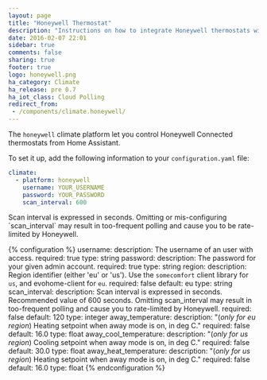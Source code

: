 ```yaml
---
layout: page
title: "Honeywell Thermostat"
description: "Instructions on how to integrate Honeywell thermostats within Home Assistant."
date: 2016-02-07 22:01
sidebar: true
comments: false
sharing: true
footer: true
logo: honeywell.png
ha_category: Climate
ha_release: pre 0.7
ha_iot_class: Cloud Polling
redirect_from:
 - /components/climate.honeywell/
---
```



The `honeywell` climate platform let you control Honeywell Connected thermostats from Home Assistant.

To set it up, add the following information to your `configuration.yaml` file:

```yaml
climate:
  - platform: honeywell
    username: YOUR_USERNAME
    password: YOUR_PASSWORD
    scan_interval: 600
```
<p class='note'>
Scan interval is expressed in seconds. Omitting or mis-configuring `scan_interval` may result in too-frequent polling and cause you to be rate-limited by Honeywell.
</p>

{% configuration %}
username:
  description: The username of an user with access.
  required: true
  type: string
password:
  description: The password for your given admin account.
  required: true
  type: string
region:
  description: Region identifier (either 'eu' or 'us').  Use the `somecomfort` client library for `us`, and evohome-client for `eu`.
  required: false
  default: eu
  type: string
scan_interval:
  description: Scan interval is expressed in seconds. Recommended value of 600 seconds. Omitting scan_interval may result in too-frequent polling and cause you to rate-limited by Honeywell.
  required: false
  default: 120
  type: integer
away_temperature:
  description: "(*only for eu region*) Heating setpoint when away mode is on, in deg C."
  required: false
  default: 16.0
  type: float
away_cool_temperature:
  description: "(*only for us region*) Cooling setpoint when away mode is on, in deg C."
  required: false
  default: 30.0
  type: float
away_heat_temperature:
  description: "(*only for us region*) Heating setpoint when away mode is on, in deg C."
  required: false
  default: 16.0
  type: float
{% endconfiguration %}
